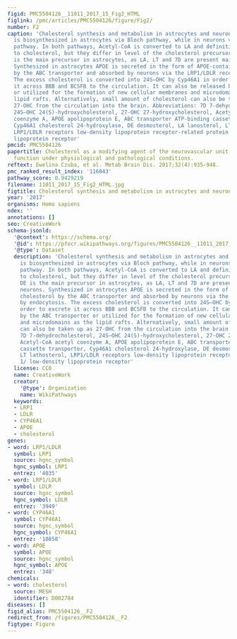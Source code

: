 ```yaml
---
figid: PMC5504126__11011_2017_15_Fig2_HTML
figlink: /pmc/articles/PMC5504126/figure/Fig2/
number: F2
caption: 'Cholesterol synthesis and metabolism in astrocytes and neurons. Cholesterol
  is biosynthesized in astrocytes via Bloch pathway, while in neurons via Kandutsch-Russell
  pathway. In both pathways, Acetyl-CoA is converted to LA and definitively transformed
  to cholesterol, but they differ in level of the cholesterol precursors: while DE
  is the main precursor in astrocytes, as LA, LT and 7D are present mainly in neurons.
  Synthesized in astrocytes APOE is secreted in the form of APOE-containing cholesterol
  by the ABC transporter and absorbed by neurons via the LRP1/LDLR receptors by endocytosis.
  The excess cholesterol is converted into 24S–OHC by Cyp46A1 in order to excrete
  it across BBB and BCSFB to the circulation. It can also be released by the ABC transporter
  or utilized for the formation of new cellular membranes and microdomains as the
  lipid rafts. Alternatively, small amount of cholesterol can also be taken up as
  27-OHC from the circulation into the brain. Abbreviations: 7D 7-dehydrocholesterol,
  24S–OHC 24(S)-hydroxycholesterol, 27-OHC 27-hydroxycholesterol, Acetyl-CoA acetyl
  coenzyme A, APOE apolipoprotein E, ABC transporter ATP-binding cassette transporter,
  Cyp46A1 cholesterol 24-hydroxylase, DE desmosterol, LA lanosterol, LT lathosterol,
  LRP1/LDLR receptors low-density lipoprotein receptor-related protein 1/ low-density
  lipoprotein receptor'
pmcid: PMC5504126
papertitle: Cholesterol as a modifying agent of the neurovascular unit structure and
  function under physiological and pathological conditions.
reftext: Ewelina Czuba, et al. Metab Brain Dis. 2017;32(4):935-948.
pmc_ranked_result_index: '116043'
pathway_score: 0.9429219
filename: 11011_2017_15_Fig2_HTML.jpg
figtitle: Cholesterol synthesis and metabolism in astrocytes and neurons
year: '2017'
organisms: Homo sapiens
ndex: ''
annotations: []
seo: CreativeWork
schema-jsonld:
  '@context': https://schema.org/
  '@id': https://pfocr.wikipathways.org/figures/PMC5504126__11011_2017_15_Fig2_HTML.html
  '@type': Dataset
  description: 'Cholesterol synthesis and metabolism in astrocytes and neurons. Cholesterol
    is biosynthesized in astrocytes via Bloch pathway, while in neurons via Kandutsch-Russell
    pathway. In both pathways, Acetyl-CoA is converted to LA and definitively transformed
    to cholesterol, but they differ in level of the cholesterol precursors: while
    DE is the main precursor in astrocytes, as LA, LT and 7D are present mainly in
    neurons. Synthesized in astrocytes APOE is secreted in the form of APOE-containing
    cholesterol by the ABC transporter and absorbed by neurons via the LRP1/LDLR receptors
    by endocytosis. The excess cholesterol is converted into 24S–OHC by Cyp46A1 in
    order to excrete it across BBB and BCSFB to the circulation. It can also be released
    by the ABC transporter or utilized for the formation of new cellular membranes
    and microdomains as the lipid rafts. Alternatively, small amount of cholesterol
    can also be taken up as 27-OHC from the circulation into the brain. Abbreviations:
    7D 7-dehydrocholesterol, 24S–OHC 24(S)-hydroxycholesterol, 27-OHC 27-hydroxycholesterol,
    Acetyl-CoA acetyl coenzyme A, APOE apolipoprotein E, ABC transporter ATP-binding
    cassette transporter, Cyp46A1 cholesterol 24-hydroxylase, DE desmosterol, LA lanosterol,
    LT lathosterol, LRP1/LDLR receptors low-density lipoprotein receptor-related protein
    1/ low-density lipoprotein receptor'
  license: CC0
  name: CreativeWork
  creator:
    '@type': Organization
    name: WikiPathways
  keywords:
  - LRP1
  - LDLR
  - CYP46A1
  - APOE
  - cholesterol
genes:
- word: LRP1/LDLR
  symbol: LRP1
  source: hgnc_symbol
  hgnc_symbol: LRP1
  entrez: '4035'
- word: LRP1/LDLR
  symbol: LDLR
  source: hgnc_symbol
  hgnc_symbol: LDLR
  entrez: '3949'
- word: CYP46A1
  symbol: CYP46A1
  source: hgnc_symbol
  hgnc_symbol: CYP46A1
  entrez: '10858'
- word: APOE
  symbol: APOE
  source: hgnc_symbol
  hgnc_symbol: APOE
  entrez: '348'
chemicals:
- word: cholesterol
  source: MESH
  identifier: D002784
diseases: []
figid_alias: PMC5504126__F2
redirect_from: /figures/PMC5504126__F2
figtype: Figure
---
```


